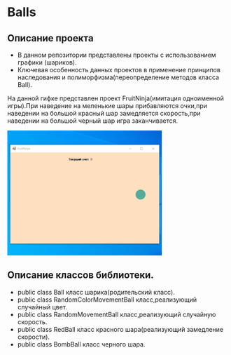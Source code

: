 # Balls
## Описание проекта

- В данном репозитории представлены проекты с использованием графики (шариков).
- Ключевая особенность данных проектов в применение принципов наследования и полиморфизма(переопределение методов класса Ball).

На данной гифке представлен проект FruitNinja(имитация одноименной игры).При наведение на меленькие шары прибавляются очки,при наведении на большой красный шар
замедляется скорость,при наведении на большой черный шар игра заканчивается.

<p><img src="https://github.com/Alex-Tairov/Balls/blob/main/FN.gif" alt="screenshot" width=70%></p>

## Описание классов библиотеки.
- public class Ball класс шарика(родительский класс).
- public class RandomColorMovementBall класс,реализующий случайный цвет.
- public class RandomMovementBall класс,реализующий случайную скорость.
- public class RedBall класс красного шара(реализующий замедление скорости).
- public class BombBall класс черного шара.

